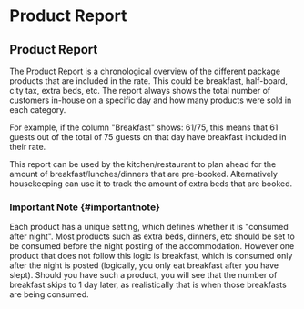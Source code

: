 # Product Report

## Product Report

The Product Report is a chronological overview of the different package products that are included in the rate. This could be breakfast, half-board, city tax, extra beds, etc. The report always shows the total number of customers in-house on a specific day and how many products were sold in each category.

For example, if the column "Breakfast" shows: 61/75, this means that 61 guests out of the total of 75 guests on that day have breakfast included in their rate.

This report can be used by the kitchen/restaurant to plan ahead for the amount of breakfast/lunches/dinners that are pre-booked. Alternatively housekeeping can use it to track the amount of extra beds that are booked.

### Important Note {#importantnote}

Each product has a unique setting, which defines whether it is "consumed after night". Most products such as extra beds, dinners, etc should be set to be consumed before the night posting of the accommodation. However one product that does not follow this logic is breakfast, which is consumed only after the night is posted \(logically, you only eat breakfast after you have slept\). Should you have such a product, you will see that the number of breakfast skips to 1 day later, as realistically that is when those breakfasts are being consumed.

